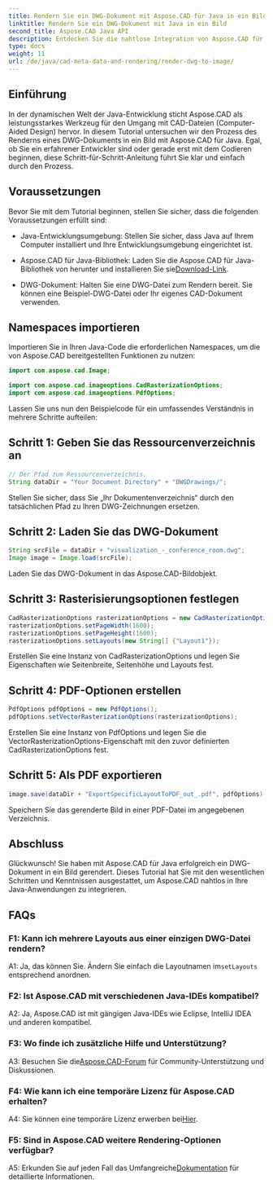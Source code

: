 ```yaml
---
title: Rendern Sie ein DWG-Dokument mit Aspose.CAD für Java in ein Bild
linktitle: Rendern Sie ein DWG-Dokument mit Java in ein Bild
second_title: Aspose.CAD Java API
description: Entdecken Sie die nahtlose Integration von Aspose.CAD für Java beim Rendern von DWG-Dokumenten in Bilder. Befolgen Sie unsere Schritt-für-Schritt-Anleitung für effiziente Ergebnisse.
type: docs
weight: 11
url: /de/java/cad-meta-data-and-rendering/render-dwg-to-image/
---
```

## Einführung

In der dynamischen Welt der Java-Entwicklung sticht Aspose.CAD als leistungsstarkes Werkzeug für den Umgang mit CAD-Dateien (Computer-Aided Design) hervor. In diesem Tutorial untersuchen wir den Prozess des Renderns eines DWG-Dokuments in ein Bild mit Aspose.CAD für Java. Egal, ob Sie ein erfahrener Entwickler sind oder gerade erst mit dem Codieren beginnen, diese Schritt-für-Schritt-Anleitung führt Sie klar und einfach durch den Prozess.

## Voraussetzungen

Bevor Sie mit dem Tutorial beginnen, stellen Sie sicher, dass die folgenden Voraussetzungen erfüllt sind:

- Java-Entwicklungsumgebung: Stellen Sie sicher, dass Java auf Ihrem Computer installiert und Ihre Entwicklungsumgebung eingerichtet ist.

-  Aspose.CAD für Java-Bibliothek: Laden Sie die Aspose.CAD für Java-Bibliothek von herunter und installieren Sie sie[Download-Link](https://releases.aspose.com/cad/java/).

- DWG-Dokument: Halten Sie eine DWG-Datei zum Rendern bereit. Sie können eine Beispiel-DWG-Datei oder Ihr eigenes CAD-Dokument verwenden.

## Namespaces importieren

Importieren Sie in Ihren Java-Code die erforderlichen Namespaces, um die von Aspose.CAD bereitgestellten Funktionen zu nutzen:

```java
import com.aspose.cad.Image;

import com.aspose.cad.imageoptions.CadRasterizationOptions;
import com.aspose.cad.imageoptions.PdfOptions;
```

Lassen Sie uns nun den Beispielcode für ein umfassendes Verständnis in mehrere Schritte aufteilen:

## Schritt 1: Geben Sie das Ressourcenverzeichnis an

```java
// Der Pfad zum Ressourcenverzeichnis.
String dataDir = "Your Document Directory" + "DWGDrawings/";
```

Stellen Sie sicher, dass Sie „Ihr Dokumentenverzeichnis“ durch den tatsächlichen Pfad zu Ihren DWG-Zeichnungen ersetzen.

## Schritt 2: Laden Sie das DWG-Dokument

```java
String srcFile = dataDir + "visualization_-_conference_room.dwg";
Image image = Image.load(srcFile);
```

Laden Sie das DWG-Dokument in das Aspose.CAD-Bildobjekt.

## Schritt 3: Rasterisierungsoptionen festlegen

```java
CadRasterizationOptions rasterizationOptions = new CadRasterizationOptions();
rasterizationOptions.setPageWidth(1600);
rasterizationOptions.setPageHeight(1600);
rasterizationOptions.setLayouts(new String[] {"Layout1"});
```

Erstellen Sie eine Instanz von CadRasterizationOptions und legen Sie Eigenschaften wie Seitenbreite, Seitenhöhe und Layouts fest.

## Schritt 4: PDF-Optionen erstellen

```java
PdfOptions pdfOptions = new PdfOptions();
pdfOptions.setVectorRasterizationOptions(rasterizationOptions);
```

Erstellen Sie eine Instanz von PdfOptions und legen Sie die VectorRasterizationOptions-Eigenschaft mit den zuvor definierten CadRasterizationOptions fest.

## Schritt 5: Als PDF exportieren

```java
image.save(dataDir + "ExportSpecificLayoutToPDF_out_.pdf", pdfOptions);
```

Speichern Sie das gerenderte Bild in einer PDF-Datei im angegebenen Verzeichnis.

## Abschluss

Glückwunsch! Sie haben mit Aspose.CAD für Java erfolgreich ein DWG-Dokument in ein Bild gerendert. Dieses Tutorial hat Sie mit den wesentlichen Schritten und Kenntnissen ausgestattet, um Aspose.CAD nahtlos in Ihre Java-Anwendungen zu integrieren.

## FAQs

### F1: Kann ich mehrere Layouts aus einer einzigen DWG-Datei rendern?

 A1: Ja, das können Sie. Ändern Sie einfach die Layoutnamen im`setLayouts` entsprechend anordnen.

### F2: Ist Aspose.CAD mit verschiedenen Java-IDEs kompatibel?

A2: Ja, Aspose.CAD ist mit gängigen Java-IDEs wie Eclipse, IntelliJ IDEA und anderen kompatibel.

### F3: Wo finde ich zusätzliche Hilfe und Unterstützung?

 A3: Besuchen Sie die[Aspose.CAD-Forum](https://forum.aspose.com/c/cad/19) für Community-Unterstützung und Diskussionen.

### F4: Wie kann ich eine temporäre Lizenz für Aspose.CAD erhalten?

 A4: Sie können eine temporäre Lizenz erwerben bei[Hier](https://purchase.aspose.com/temporary-license/).

### F5: Sind in Aspose.CAD weitere Rendering-Optionen verfügbar?

 A5: Erkunden Sie auf jeden Fall das Umfangreiche[Dokumentation](https://reference.aspose.com/cad/java/) für detaillierte Informationen.